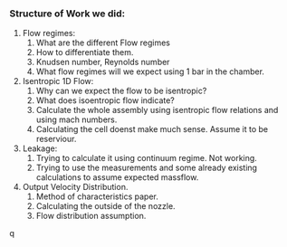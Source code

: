 ### Structure of Work we did:
1. Flow regimes:
	1. What are the different Flow regimes
	2. How to differentiate them.
	3. Knudsen number, Reynolds number
	4. What flow regimes will we expect using 1 bar in the chamber.
2. Isentropic 1D Flow:
	1. Why can we expect the flow to be isentropic?
	2. What does isoentropic flow indicate?
	3. Calculate the whole assembly using isentropic flow relations and using mach numbers.
	4. Calculating the cell doenst make much sense. Assume it to be reserviour.
3. Leakage:
	1. Trying to calculate it using continuum regime. Not working.
	2. Trying to use the measurements and some already existing calculations to assume expected massflow.
4. Output Velocity Distribution.
	1. Method of characteristics paper.
	2. Calculating the outside of the nozzle.
	3. Flow distribution assumption.



q